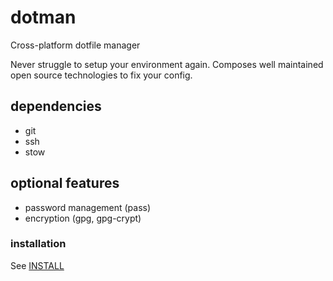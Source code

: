 # dotman

Cross-platform dotfile manager

Never struggle to setup your environment again. Composes well maintained open source technologies to fix your config.

## dependencies

* git
* ssh
* stow

## optional features

* password management (pass)
* encryption (gpg, gpg-crypt)

### installation

See [INSTALL](INSTALL)
